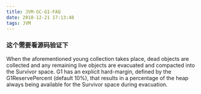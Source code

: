 ```yaml
---
title: JVM-GC-G1-FAQ
date: 2018-12-21 17:13:48
tags: JVM
---
```


### 这个需要看源码验证下
When the aforementioned young collection takes place, dead objects are collected and any remaining live objects are evacuated and compacted into the Survivor space. G1 has an explicit hard-margin, defined by the G1ReservePercent (default 10%), that results in a percentage of the heap always being available for the Survivor space during evacuation.